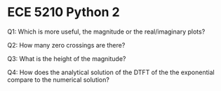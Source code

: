 # ECE 5210 Python 2

Q1:  Which is more useful, the magnitude or the real/imaginary plots?

Q2:  How many zero crossings are there?

Q3:  What is the height of the magnitude?

Q4:  How does the analytical solution of the DTFT of the the exponential compare to the numerical solution?
